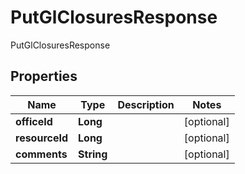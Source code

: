 

# PutGlClosuresResponse

PutGlClosuresResponse
## Properties

Name | Type | Description | Notes
------------ | ------------- | ------------- | -------------
**officeId** | **Long** |  |  [optional]
**resourceId** | **Long** |  |  [optional]
**comments** | **String** |  |  [optional]




